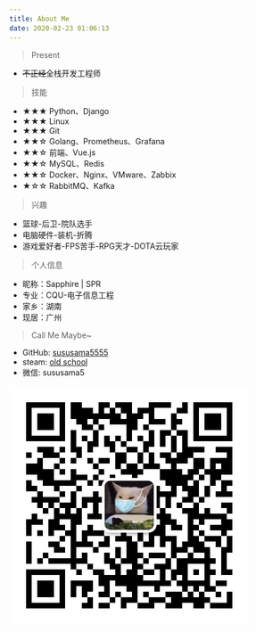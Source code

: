 ```yaml
---
title: About Me
date: 2020-02-23 01:06:13
---
```



> Present

- ~~不正经~~全栈开发工程师

> 技能

- ★★★ Python、Django
- ★★★ Linux
- ★★★ Git
- ★★☆ Golang、Prometheus、Grafana
- ★★☆ 前端、Vue.js
- ★★☆ MySQL、Redis
- ★★☆ Docker、Nginx、VMware、Zabbix
- ★☆☆ RabbitMQ、Kafka


> 兴趣

- 篮球-后卫-院队选手
- 电脑硬件-装机-折腾
- 游戏爱好者-FPS苦手-RPG天才-DOTA云玩家

> 个人信息

- 昵称：Sapphire | SPR
- 专业：CQU-电子信息工程
- 家乡：湖南
- 现居：广州

> Call Me Maybe~

- GitHub: [sususama5555](https://github.com/sususama5555)  
- steam: [old school](https://steamcommunity.com/profiles/76561198294148424/)  
- 微信: sususama5

<!-- more -->

![微信](/picture/weixin.png)
